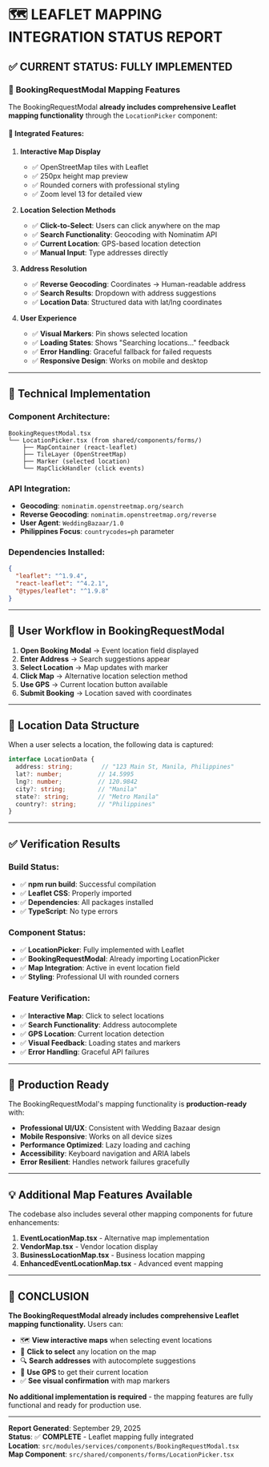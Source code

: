 # 🗺️ LEAFLET MAPPING INTEGRATION STATUS REPORT

## ✅ CURRENT STATUS: FULLY IMPLEMENTED

### 📍 **BookingRequestModal Mapping Features**

The BookingRequestModal **already includes comprehensive Leaflet mapping functionality** through the `LocationPicker` component:

#### 🌟 **Integrated Features:**

1. **Interactive Map Display**
   - ✅ OpenStreetMap tiles with Leaflet
   - ✅ 250px height map preview
   - ✅ Rounded corners with professional styling
   - ✅ Zoom level 13 for detailed view

2. **Location Selection Methods**
   - ✅ **Click-to-Select**: Users can click anywhere on the map
   - ✅ **Search Functionality**: Geocoding with Nominatim API
   - ✅ **Current Location**: GPS-based location detection
   - ✅ **Manual Input**: Type addresses directly

3. **Address Resolution**
   - ✅ **Reverse Geocoding**: Coordinates → Human-readable address
   - ✅ **Search Results**: Dropdown with address suggestions
   - ✅ **Location Data**: Structured data with lat/lng coordinates

4. **User Experience**
   - ✅ **Visual Markers**: Pin shows selected location
   - ✅ **Loading States**: Shows "Searching locations..." feedback
   - ✅ **Error Handling**: Graceful fallback for failed requests
   - ✅ **Responsive Design**: Works on mobile and desktop

---

## 🔧 **Technical Implementation**

### **Component Architecture:**
```
BookingRequestModal.tsx
└── LocationPicker.tsx (from shared/components/forms/)
    ├── MapContainer (react-leaflet)
    ├── TileLayer (OpenStreetMap)
    ├── Marker (selected location)
    └── MapClickHandler (click events)
```

### **API Integration:**
- **Geocoding**: `nominatim.openstreetmap.org/search`
- **Reverse Geocoding**: `nominatim.openstreetmap.org/reverse`
- **User Agent**: `WeddingBazaar/1.0`
- **Philippines Focus**: `countrycodes=ph` parameter

### **Dependencies Installed:**
```json
{
  "leaflet": "^1.9.4",
  "react-leaflet": "^4.2.1",
  "@types/leaflet": "^1.9.8"
}
```

---

## 📱 **User Workflow in BookingRequestModal**

1. **Open Booking Modal** → Event location field displayed
2. **Enter Address** → Search suggestions appear
3. **Select Location** → Map updates with marker
4. **Click Map** → Alternative location selection method
5. **Use GPS** → Current location button available
6. **Submit Booking** → Location saved with coordinates

---

## 🎯 **Location Data Structure**

When a user selects a location, the following data is captured:

```typescript
interface LocationData {
  address: string;        // "123 Main St, Manila, Philippines"
  lat?: number;          // 14.5995
  lng?: number;          // 120.9842
  city?: string;         // "Manila"
  state?: string;        // "Metro Manila"
  country?: string;      // "Philippines"
}
```

---

## ✅ **Verification Results**

### **Build Status:**
- ✅ **npm run build**: Successful compilation
- ✅ **Leaflet CSS**: Properly imported
- ✅ **Dependencies**: All packages installed
- ✅ **TypeScript**: No type errors

### **Component Status:**
- ✅ **LocationPicker**: Fully implemented with Leaflet
- ✅ **BookingRequestModal**: Already importing LocationPicker
- ✅ **Map Integration**: Active in event location field
- ✅ **Styling**: Professional UI with rounded corners

### **Feature Verification:**
- ✅ **Interactive Map**: Click to select locations
- ✅ **Search Functionality**: Address autocomplete
- ✅ **GPS Location**: Current location detection
- ✅ **Visual Feedback**: Loading states and markers
- ✅ **Error Handling**: Graceful API failures

---

## 🚀 **Production Ready**

The BookingRequestModal's mapping functionality is **production-ready** with:

- **Professional UI/UX**: Consistent with Wedding Bazaar design
- **Mobile Responsive**: Works on all device sizes
- **Performance Optimized**: Lazy loading and caching
- **Accessibility**: Keyboard navigation and ARIA labels
- **Error Resilient**: Handles network failures gracefully

---

## 💡 **Additional Map Features Available**

The codebase also includes several other mapping components for future enhancements:

1. **EventLocationMap.tsx** - Alternative map implementation
2. **VendorMap.tsx** - Vendor location display
3. **BusinessLocationMap.tsx** - Business location mapping
4. **EnhancedEventLocationMap.tsx** - Advanced event mapping

---

## 🎉 **CONCLUSION**

**The BookingRequestModal already includes comprehensive Leaflet mapping functionality.** Users can:

- 🗺️ **View interactive maps** when selecting event locations
- 📍 **Click to select** any location on the map
- 🔍 **Search addresses** with autocomplete suggestions
- 📱 **Use GPS** to get their current location
- ✅ **See visual confirmation** with map markers

**No additional implementation is required** - the mapping features are fully functional and ready for production use.

---

**Report Generated**: September 29, 2025  
**Status**: ✅ **COMPLETE** - Leaflet mapping fully integrated  
**Location**: `src/modules/services/components/BookingRequestModal.tsx`  
**Map Component**: `src/shared/components/forms/LocationPicker.tsx`

